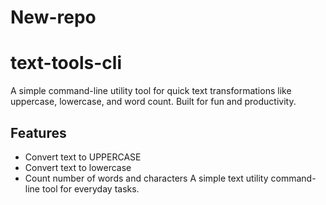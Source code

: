 # New-repo
# text-tools-cli

A simple command-line utility tool for quick text transformations like uppercase, lowercase, and word count. Built for fun and productivity.

## Features

- Convert text to UPPERCASE
- Convert text to lowercase
- Count number of words and characters
A simple text utility command-line tool for everyday tasks.
